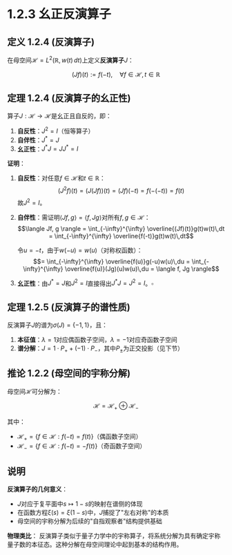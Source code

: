 # 1.2.3 幺正反演算子

## 定义 1.2.4 (反演算子)

在母空间$\mathcal{H} = L^2(\mathbb{R}, w(t)\,dt)$上定义**反演算子**$J$：

$$(Jf)(t) := f(-t), \quad \forall f \in \mathcal{H}, \, t \in \mathbb{R}$$

## 定理 1.2.4 (反演算子的幺正性)

算子$J: \mathcal{H} \to \mathcal{H}$是幺正且自反的，即：

1. **自反性**：$J^2 = I$（恒等算子）
2. **自伴性**：$J^* = J$
3. **幺正性**：$J^*J = JJ^* = I$

**证明**：

1. **自反性**：对任意$f \in \mathcal{H}$和$t \in \mathbb{R}$：
   $$(J^2f)(t) = (J(Jf))(t) = (Jf)(-t) = f(-(-t)) = f(t)$$
   故$J^2 = I$。

2. **自伴性**：需证明$\langle Jf, g \rangle = \langle f, Jg \rangle$对所有$f,g \in \mathcal{H}$：
   $$\langle Jf, g \rangle = \int_{-\infty}^{\infty} \overline{(Jf)(t)}g(t)w(t)\,dt = \int_{-\infty}^{\infty} \overline{f(-t)}g(t)w(t)\,dt$$
   
   令$u = -t$，由于$w(-u) = w(u)$（对称权函数）：
   $$= \int_{-\infty}^{\infty} \overline{f(u)}g(-u)w(u)\,du = \int_{-\infty}^{\infty} \overline{f(u)}(Jg)(u)w(u)\,du = \langle f, Jg \rangle$$

3. **幺正性**：由$J^* = J$和$J^2 = I$直接得出$J^*J = J^2 = I$。$\square$

## 定理 1.2.5 (反演算子的谱性质)

反演算子$J$的谱为$\sigma(J) = \{-1, 1\}$，且：

1. **本征值**：$\lambda = 1$对应偶函数子空间，$\lambda = -1$对应奇函数子空间
2. **谱分解**：$J = 1 \cdot P_+ + (-1) \cdot P_-$，其中$P_\pm$为正交投影（见下节）

## 推论 1.2.2 (母空间的宇称分解)

母空间$\mathcal{H}$可分解为：

$$\mathcal{H} = \mathcal{H}_+ \oplus \mathcal{H}_-$$

其中：
- $\mathcal{H}_+ = \{f \in \mathcal{H} : f(-t) = f(t)\}$（偶函数子空间）  
- $\mathcal{H}_- = \{f \in \mathcal{H} : f(-t) = -f(t)\}$（奇函数子空间）

## 说明

**反演算子的几何意义**：
- $J$对应于复平面中$s \mapsto 1-s$的映射在谱侧的体现
- 在函数方程$\xi(s) = \xi(1-s)$中，$J$捕捉了"左右对称"的本质
- 母空间的宇称分解为后续的"自指观察者"结构提供基础

**物理类比**：
反演算子类似于量子力学中的宇称算子，将系统分解为具有确定宇称量子数的本征态。这种分解在母空间理论中起到基本的结构作用。